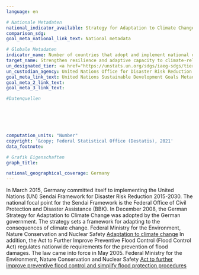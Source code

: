 ```yaml
---
language: en    

# Nationale Metadaten    
national_indicator_available: Strategy for Adaptation to Climate Change    
comparison_sdg:     
goal_meta_national_link_text: National metadata    

# Globale Metadaten    
indicator_name: Number of countries that adopt and implement national disaster risk reduction strategies in line with the Sendai Framework for Disaster Risk Reduction 2015-2030    
target_name: Strengthen resilience and adaptive capacity to climate-related hazards and natural disasters in all countries    
un_designated_tier: <a href="https://unstats.un.org/sdgs/iaeg-sdgs/tier-classification/" title="Click here for more information on the UN tier classification."  target="_blank">Tier II</a>    
un_custodian_agency: United Nations Office for Disaster Risk Reduction (UNDRR)    
goal_meta_link_text: United Nations Sustainable Development Goals Metadata    
goal_meta_2_link_text:     
goal_meta_3_link_text:     

#Datenquellen





    
computation_units: "Number"    
copyright: '&copy; Federal Statistical Office (Destatis), 2021'    
data_footnote:     

# Grafik Eigenschaften    
graph_title:     

national_geographical_coverage: Germany    
---
```



In March 2015, Germany committed itself to implementing the United Nations (UN) Sendai Framework for Disaster Risk Reduction 2015-2030. The national focal point for the Sendai Framework is the Federal Office of Civil Protection and Disaster Assistance (BBK).
In December 2008, the German Strategy for Adaptation to Climate Change was adopted by the German government. The strategy sets a framework for adapting to the consequences of climate change. 
Federal Ministry for the Environment, Nature Conservation and Nuclear Safety
<a href="https://www.bmu.de/en/topics/climate-energy/climate/adaptation-to-climate-change/">Adaptation to climate change</a>
In addition, the Act to Further Improve Preventive Flood Control (Flood Control Act) regulates nationwide requirements for the prevention of flood damages. The law came into force in May 2005.
Federal Ministry for the Environment, Nature Conservation and Nuclear Safety
<a href="https://www.bmu.de/en/law/act-to-further-improve-preventive-flood-control-and-simplify-flood-protection-procedures/">Act to further improve preventive flood control and simplify flood protection procedures</a>